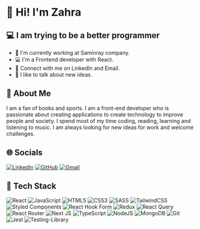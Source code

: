 # 👋 Hi! I'm Zahra 

## 💻 I am trying to be a better programmer 

- 🏢  I'm currently working at Saminray company.
- 💻  I'm a Frontend developer with React.
- 🤝  Connect with me on LinkedIn and Email.
- 💬  I like to talk about new ideas.

## 👩 About Me 

I am a fan of books and sports. I am a front-end developer who is passionate about creating applications to create technology to improve people and society. I spend most of my time coding, reading, learning and listening to music. I am always looking for new ideas for work and welcome challenges.

## 🌐 Socials

<a href="https://www.linkedin.com/in/zahra-alipour-bb47b21a9/">![LinkedIn](https://img.shields.io/badge/linkedin-%230077B5.svg?style=for-the-badge&logo=linkedin&logoColor=white)</a>
<a href="https://github.com/zahraei1376">![GitHub](https://img.shields.io/badge/github-%23121011.svg?style=for-the-badge&logo=github&logoColor=white)</a>
<a href="mailto:zahra0a1418@gmail.com">![Gmail](https://img.shields.io/badge/Gmail-D14836?style=for-the-badge&logo=gmail&logoColor=white)</a>

## 📄 Tech Stack

![React](https://img.shields.io/badge/react-%2320232a.svg?style=for-the-badge&logo=react&logoColor=%2361DAFB)
![JavaScript](https://img.shields.io/badge/javascript-%23323330.svg?style=for-the-badge&logo=javascript&logoColor=%23F7DF1E)
![HTML5](https://img.shields.io/badge/html5-%23E34F26.svg?style=for-the-badge&logo=html5&logoColor=white)
![CSS3](https://img.shields.io/badge/css3-%231572B6.svg?style=for-the-badge&logo=css3&logoColor=white)
![SASS](https://img.shields.io/badge/SASS-hotpink.svg?style=for-the-badge&logo=SASS&logoColor=white)
![TailwindCSS](https://img.shields.io/badge/tailwindcss-%2338B2AC.svg?style=for-the-badge&logo=tailwind-css&logoColor=white)
![Styled Components](https://img.shields.io/badge/styled--components-DB7093?style=for-the-badge&logo=styled-components&logoColor=white)
![React Hook Form](https://img.shields.io/badge/React%20Hook%20Form-%23EC5990.svg?style=for-the-badge&logo=reacthookform&logoColor=white)
![Redux](https://img.shields.io/badge/redux-%23593d88.svg?style=for-the-badge&logo=redux&logoColor=white)
![React Query](https://img.shields.io/badge/-React%20Query-FF4154?style=for-the-badge&logo=react%20query&logoColor=white)
![React Router](https://img.shields.io/badge/React_Router-CA4245?style=for-the-badge&logo=react-router&logoColor=white)
![Next JS](https://img.shields.io/badge/Next-black?style=for-the-badge&logo=next.js&logoColor=white)
![TypeScript](https://img.shields.io/badge/typescript-%23007ACC.svg?style=for-the-badge&logo=typescript&logoColor=white)
![NodeJS](https://img.shields.io/badge/node.js-6DA55F?style=for-the-badge&logo=node.js&logoColor=white)
![MongoDB](https://img.shields.io/badge/MongoDB-%234ea94b.svg?style=for-the-badge&logo=mongodb&logoColor=white)
![Git](https://img.shields.io/badge/git-%23F05033.svg?style=for-the-badge&logo=git&logoColor=white)
![Jest](https://img.shields.io/badge/-jest-%23C21325?style=for-the-badge&logo=jest&logoColor=white)
![Testing-Library](https://img.shields.io/badge/-TestingLibrary-%23E33332?style=for-the-badge&logo=testing-library&logoColor=white)


<!-- ## 📊 GitHub Stats

[![Anurag’s github stats](https://github-readme-stats.vercel.app/api?username=zahraei1376)](https://github.com/yushi1007)

[![Top Langs](https://github-readme-stats.vercel.app/api/top-langs/?username=zahraei1376&layout=compact)](https://github.com/zahraei1376) -->


